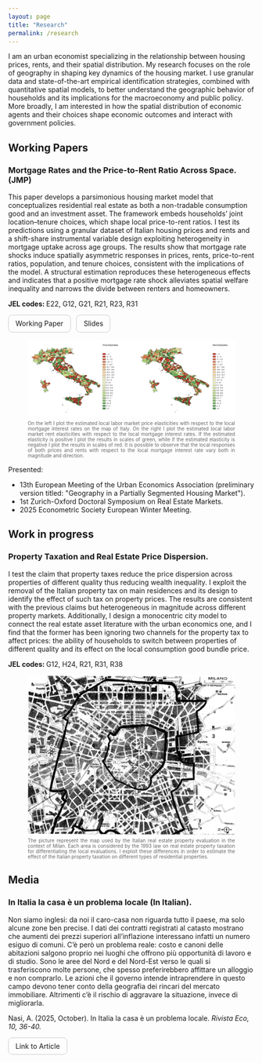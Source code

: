 ```yaml
---
layout: page
title: "Research"
permalink: /research
---
```


<link rel="stylesheet" href="/assets/css/override.css">

I am an urban economist specializing in the relationship between housing prices, rents, and their spatial distribution. My research focuses on the role of geography in shaping key dynamics of the housing market. I use granular data and state-of-the-art empirical identification strategies, combined with quantitative spatial models, to better understand the geographic behavior of households and its implications for the macroeconomy and public policy. More broadly, I am interested in how the spatial distribution of economic agents and their choices shape economic outcomes and interact with government policies.

## Working Papers
### Mortgage Rates and the Price-to-Rent Ratio Across Space. (JMP) 

This paper develops a parsimonious housing market model that conceptualizes residential real estate as both a non-tradable consumption good and an investment asset. The framework embeds households’ joint location–tenure choices, which shape local price-to-rent ratios. I test its predictions using a granular dataset of Italian housing prices and rents and a shift-share instrumental variable design exploiting heterogeneity in mortgage uptake across age groups. The results show that mortgage rate shocks induce spatially asymmetric responses in prices, rents, price-to-rent ratios, population, and tenure choices, consistent with the implications of the model. A structural estimation reproduces these heterogeneous effects and indicates that a positive mortgage rate shock alleviates spatial welfare inequality and narrows the divide between renters and homeowners.

<b> JEL codes: </b> E22, G12, G21, R21, R23, R31

<a href="/assets/files/AlbertoNasi_JMP.pdf" 
   target="_blank" rel="noopener" 
     style="display:inline-block; padding:0.6em 1em; border-radius:8px; text-decoration:none; border:1px solid #ccc;">
   Working Paper
</a>
&nbsp;
<a href="/assets/files/AlbertoNasi_JMP_Slides.pdf" 
   target="_blank" rel="noopener" 
     style="display:inline-block; padding:0.6em 1em; border-radius:8px; text-decoration:none; border:1px solid #ccc;">
   Slides
</a>

<figure>
  <img src="/assets/images/PriceandRentMaps.png" alt="Price and Rent Elasticities" width="900">
  <figcaption style="font-size: 0.7em; color: #666; text-align: justify; margin-top: 0.5em;">
  On the left I plot the estimated local labor market price elasticities with respect to the local mortgage interest rates on the map of Italy. On the right I plot the estimated local labor market rent elasticities with respect to the local mortgage interest rates. If the estimated elasticity is positive I plot the results in scales of green, while if the estimated elasticity is negative I plot the results in scales of red. It is possible to observe that the local responses of both prices and rents with respect to the local mortgage interest rate vary both in magnitude and direction.</figcaption>
</figure>  

Presented:
- 13th European Meeting of the Urban Economics Association (preliminary version titled: "Geography in a Partially Segmented Housing Market").
- 1st Zurich-Oxford Doctoral Symposium on Real Estate Markets.
- 2025 Econometric Society European Winter Meeting.

## Work in progress
### Property Taxation and Real Estate Price Dispersion.

I test the claim that property taxes reduce the price dispersion across properties of different quality thus reducing wealth inequality. I exploit the removal of the Italian property tax on main residences and its design to identify the effect of such tax on property prices. The results are consistent with the previous claims but heterogeneous in magnitude across different property markets. Additionally, I design a monocentric city model to connect the real estate asset literature with the urban economics one, and I find that the former has been ignoring two channels for the property tax to affect prices: the ability of households to switch between properties of different quality and its effect on the local consumption good bundle price.				

<b> JEL codes: </b> G12, H24, R21, R31, R38

<figure>
  <img src="/assets/images/MilanMap.jpg" alt="Milan Fiscal Map" width="500" style="display: block; margin: 0 auto;">
  <figcaption style="font-size: 0.7em; color: #666; text-align: justify; margin-top: 0.5em;">
  The picture represent the map used by the Italian real estate property evaluation in the context of Milan. Each area is considered by the 1993 law on real estate property taxation for differentiating the local evaluations. I exploit these differences in order to estimate the effect of the Italian property taxation on different types of residential properties.</figcaption>
</figure> 

## Media
### In Italia la casa è un problema locale (In Italian).

Non siamo inglesi: da noi il caro-casa non riguarda tutto il paese, ma solo alcune zone ben precise. I dati dei contratti registrati al catasto mostrano che aumenti dei prezzi superiori all’inflazione interessano infatti un numero esiguo di comuni. C’è però un problema reale: costo e canoni delle abitazioni salgono proprio nei luoghi che offrono più opportunità di lavoro e di studio. Sono le aree del Nord e del Nord-Est verso le quali si trasferiscono molte persone, che spesso preferirebbero affittare un alloggio e non comprarlo. Le azioni che il governo intende intraprendere in questo campo devono tener conto della geografia dei rincari del mercato immobiliare. Altrimenti c’è il rischio di aggravare la situazione, invece di migliorarla.

Nasi, A. (2025, October). In Italia la casa è un problema locale. <i> Rivista Eco, 10, 36-40. </i>

<a href="https://www.rivistaeco.com/2025/10/20/in-italia-la-casa-e-un-problema-locale/" 
   target="_blank" rel="noopener" 
     style="display:inline-block; padding:0.6em 1em; border-radius:8px; text-decoration:none; border:1px solid #ccc;">
   Link to Article
</a>

<br>
<br>

<div class="fullbleed-banner" style="background-image:url('/assets/images/booth.jpg');"> </div>
